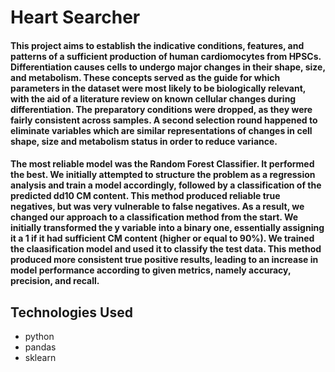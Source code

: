 # Heart Searcher

#### This project aims to establish the indicative conditions, features, and patterns of a sufficient production of human cardiomocytes from HPSCs. Differentiation causes cells to undergo major changes in their shape, size, and metabolism. These concepts served as the guide for which parameters in the dataset were most likely to be biologically relevant, with the aid of a literature review on known cellular changes during differentiation. The preparatory conditions were dropped, as they were fairly consistent across samples. A second selection round happened to eliminate variables which are similar representations of changes in cell shape, size and metabolism status in order to reduce variance. 

#### The most reliable model was the Random Forest Classifier. It performed the best. We initially attempted to structure the problem as a regression analysis and train a model accordingly, followed by a classification of the predicted dd10 CM content. This method produced reliable true negatives, but was very vulnerable to false negatives. As a result, we changed our approach to a classification method from the start. We initially transformed the y variable into a binary one, essentially assigning it a 1 if it had sufficient CM content (higher or equal to 90%). We trained the claasification model and used it to classify the test data. This method produced more consistent true positive results, leading to an increase in model performance according to given metrics, namely accuracy, precision, and recall. 

## Technologies Used
* python
* pandas
* sklearn





